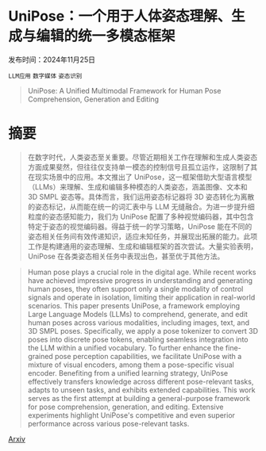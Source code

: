 # UniPose：一个用于人体姿态理解、生成与编辑的统一多模态框架

发布时间：2024年11月25日

`LLM应用` `数字媒体` `姿态识别`

> UniPose: A Unified Multimodal Framework for Human Pose Comprehension, Generation and Editing

# 摘要

> 在数字时代，人类姿态至关重要。尽管近期相关工作在理解和生成人类姿态方面成果斐然，但往往仅支持单一模态的控制信号且孤立运作，这限制了其在现实场景中的应用。本文推出了 UniPose，这一框架借助大型语言模型（LLMs）来理解、生成和编辑多种模态的人类姿态，涵盖图像、文本和 3D SMPL 姿态等。具体而言，我们运用姿态标记器将 3D 姿态转化为离散的姿态标记，从而能在统一的词汇表中与 LLM 无缝融合。为进一步提升细粒度的姿态感知能力，我们为 UniPose 配置了多种视觉编码器，其中包含特定于姿态的视觉编码器。得益于统一的学习策略，UniPose 能在不同的姿态相关任务间有效传递知识，适应未知任务，并展现出拓展的能力。此项工作是构建通用的姿态理解、生成和编辑框架的首次尝试。大量实验表明，UniPose 在各类姿态相关任务中表现出色，甚至优于其他方法。

> Human pose plays a crucial role in the digital age. While recent works have achieved impressive progress in understanding and generating human poses, they often support only a single modality of control signals and operate in isolation, limiting their application in real-world scenarios. This paper presents UniPose, a framework employing Large Language Models (LLMs) to comprehend, generate, and edit human poses across various modalities, including images, text, and 3D SMPL poses. Specifically, we apply a pose tokenizer to convert 3D poses into discrete pose tokens, enabling seamless integration into the LLM within a unified vocabulary. To further enhance the fine-grained pose perception capabilities, we facilitate UniPose with a mixture of visual encoders, among them a pose-specific visual encoder. Benefiting from a unified learning strategy, UniPose effectively transfers knowledge across different pose-relevant tasks, adapts to unseen tasks, and exhibits extended capabilities. This work serves as the first attempt at building a general-purpose framework for pose comprehension, generation, and editing. Extensive experiments highlight UniPose's competitive and even superior performance across various pose-relevant tasks.

[Arxiv](https://arxiv.org/abs/2411.16781)